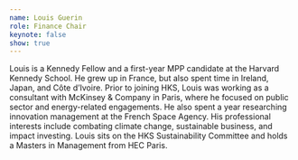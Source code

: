 ```yaml
---
name: Louis Guerin
role: Finance Chair
keynote: false
show: true
---
```


Louis is a Kennedy Fellow and a first-year MPP candidate at the Harvard Kennedy School. He grew up in France, but also spent time in Ireland, Japan, and Côte d’Ivoire. Prior to joining HKS, Louis was working as a consultant with McKinsey &amp; Company in Paris, where he focused on public sector and energy-related engagements. He also spent a year researching innovation management at the French Space Agency. His professional interests include combating climate change, sustainable business, and impact investing. Louis sits on the HKS Sustainability Committee and holds a Masters in Management from HEC Paris.